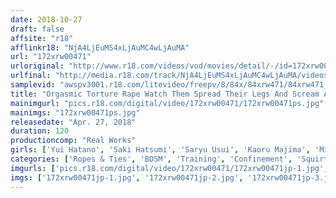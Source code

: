 ```yaml
---
date: 2018-10-27
draft: false
affsite: "r18"
afflinkr18: "NjA4LjEuMS4xLjAuMC4wLjAuMA"
url: "172xrw00471"
urloriginal: "http://www.r18.com/videos/vod/movies/detail/-/id=172xrw00471"
urlfinal: "http://media.r18.com/track/NjA4LjEuMS4xLjAuMC4wLjAuMA/videos/vod/movies/detail/-/id=172xrw00471"
samplevid: "awspv3001.r18.com/litevideo/freepv/8/84x/84xrw471/84xrw471_dmb_w.mp4"
title: "Orgasmic Torture Rape Watch Them Spread Their Legs And Scream And Moan In Ecstasy"
mainimgurl: "pics.r18.com/digital/video/172xrw00471/172xrw00471ps.jpg"
mainimgs: "172xrw00471ps.jpg"
releasedate: "Apr. 27, 2018"
duration: 120
productioncomp: "Real Works"
girls: ['Yui Hatano', 'Saki Hatsumi', 'Saryu Usui', 'Kaoru Majima', 'Miho Nakazato', 'Minori Kotani', 'Michiru Aika']
categories: ['Ropes & Ties', 'BDSM', 'Training', 'Confinement', 'Squirting', 'Sadism', 'Big Vibrator', 'Hi-Def']
imgurls: ['pics.r18.com/digital/video/172xrw00471/172xrw00471jp-1.jpg', 'pics.r18.com/digital/video/172xrw00471/172xrw00471jp-2.jpg', 'pics.r18.com/digital/video/172xrw00471/172xrw00471jp-3.jpg', 'pics.r18.com/digital/video/172xrw00471/172xrw00471jp-4.jpg', 'pics.r18.com/digital/video/172xrw00471/172xrw00471jp-5.jpg', 'pics.r18.com/digital/video/172xrw00471/172xrw00471jp-6.jpg', 'pics.r18.com/digital/video/172xrw00471/172xrw00471jp-7.jpg', 'pics.r18.com/digital/video/172xrw00471/172xrw00471jp-8.jpg', 'pics.r18.com/digital/video/172xrw00471/172xrw00471jp-9.jpg', 'pics.r18.com/digital/video/172xrw00471/172xrw00471jp-10.jpg', 'pics.r18.com/digital/video/172xrw00471/172xrw00471jp-11.jpg', 'pics.r18.com/digital/video/172xrw00471/172xrw00471jp-12.jpg', 'pics.r18.com/digital/video/172xrw00471/172xrw00471jp-13.jpg', 'pics.r18.com/digital/video/172xrw00471/172xrw00471jp-14.jpg', 'pics.r18.com/digital/video/172xrw00471/172xrw00471jp-15.jpg', 'pics.r18.com/digital/video/172xrw00471/172xrw00471jp-16.jpg', 'pics.r18.com/digital/video/172xrw00471/172xrw00471jp-17.jpg', 'pics.r18.com/digital/video/172xrw00471/172xrw00471jp-18.jpg', 'pics.r18.com/digital/video/172xrw00471/172xrw00471jp-19.jpg', 'pics.r18.com/digital/video/172xrw00471/172xrw00471jp-20.jpg']
imgs: ['172xrw00471jp-1.jpg', '172xrw00471jp-2.jpg', '172xrw00471jp-3.jpg', '172xrw00471jp-4.jpg', '172xrw00471jp-5.jpg', '172xrw00471jp-6.jpg', '172xrw00471jp-7.jpg', '172xrw00471jp-8.jpg', '172xrw00471jp-9.jpg', '172xrw00471jp-10.jpg', '172xrw00471jp-11.jpg', '172xrw00471jp-12.jpg', '172xrw00471jp-13.jpg', '172xrw00471jp-14.jpg', '172xrw00471jp-15.jpg', '172xrw00471jp-16.jpg', '172xrw00471jp-17.jpg', '172xrw00471jp-18.jpg', '172xrw00471jp-19.jpg', '172xrw00471jp-20.jpg']
---
```

